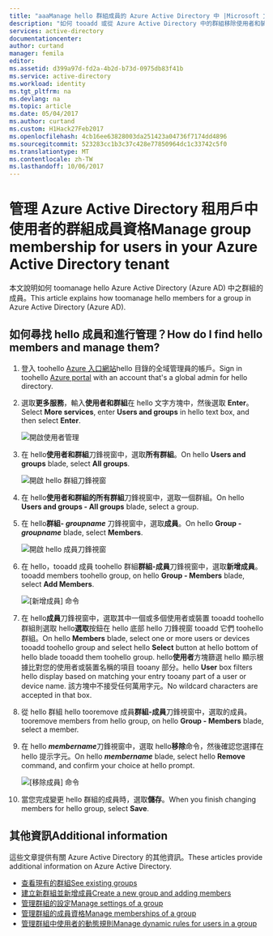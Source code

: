 ```yaml
---
title: "aaaManage hello 群組成員的 Azure Active Directory 中 |Microsoft 文件"
description: "如何 tooadd 或從 Azure Active Directory 中的群組移除使用者和裝置"
services: active-directory
documentationcenter: 
author: curtand
manager: femila
editor: 
ms.assetid: d399a97d-fd2a-4b2d-b73d-0975db83f41b
ms.service: active-directory
ms.workload: identity
ms.tgt_pltfrm: na
ms.devlang: na
ms.topic: article
ms.date: 05/04/2017
ms.author: curtand
ms.custom: H1Hack27Feb2017
ms.openlocfilehash: 4cb16ee63828003da251423a04736f7174dd4896
ms.sourcegitcommit: 523283cc1b3c37c428e77850964dc1c33742c5f0
ms.translationtype: MT
ms.contentlocale: zh-TW
ms.lasthandoff: 10/06/2017
---
```

# <a name="manage-group-membership-for-users-in-your-azure-active-directory-tenant"></a><span data-ttu-id="37a6e-103">管理 Azure Active Directory 租用戶中使用者的群組成員資格</span><span class="sxs-lookup"><span data-stu-id="37a6e-103">Manage group membership for users in your Azure Active Directory tenant</span></span>
<span data-ttu-id="37a6e-104">本文說明如何 toomanage hello Azure Active Directory (Azure AD) 中之群組的成員。</span><span class="sxs-lookup"><span data-stu-id="37a6e-104">This article explains how toomanage hello members for a group in Azure Active Directory (Azure AD).</span></span>

## <a name="how-do-i-find-hello-members-and-manage-them"></a><span data-ttu-id="37a6e-105">如何尋找 hello 成員和進行管理？</span><span class="sxs-lookup"><span data-stu-id="37a6e-105">How do I find hello members and manage them?</span></span>
1. <span data-ttu-id="37a6e-106">登入 toohello [Azure 入口網站](https://portal.azure.com)hello 目錄的全域管理員的帳戶。</span><span class="sxs-lookup"><span data-stu-id="37a6e-106">Sign in toohello [Azure portal](https://portal.azure.com) with an account that's a global admin for hello directory.</span></span>
2. <span data-ttu-id="37a6e-107">選取**更多服務**，輸入**使用者和群組**在 hello 文字方塊中，然後選取  **Enter**。</span><span class="sxs-lookup"><span data-stu-id="37a6e-107">Select **More services**, enter **Users and groups** in hello text box, and then select **Enter**.</span></span>

   ![開啟使用者管理](./media/active-directory-groups-members-azure-portal/search-user-management.png)
3. <span data-ttu-id="37a6e-109">在 hello**使用者和群組**刀鋒視窗中，選取**所有群組**。</span><span class="sxs-lookup"><span data-stu-id="37a6e-109">On hello **Users and groups** blade, select **All groups**.</span></span>

   ![開啟 hello 群組刀鋒視窗](./media/active-directory-groups-members-azure-portal/view-groups-blade.png)
4. <span data-ttu-id="37a6e-111">在 hello**使用者和群組的所有群組**刀鋒視窗中，選取一個群組。</span><span class="sxs-lookup"><span data-stu-id="37a6e-111">On hello **Users and groups - All groups** blade, select a group.</span></span>
5. <span data-ttu-id="37a6e-112">在 hello**群組- *groupname*** 刀鋒視窗中，選取**成員**。</span><span class="sxs-lookup"><span data-stu-id="37a6e-112">On hello **Group - *groupname*** blade, select **Members**.</span></span>

   ![開啟 hello 成員刀鋒視窗](./media/active-directory-groups-members-azure-portal/view-group-members.png)
6. <span data-ttu-id="37a6e-114">在 hello，tooadd 成員 toohello 群組**群組-成員**刀鋒視窗中，選取**新增成員**。</span><span class="sxs-lookup"><span data-stu-id="37a6e-114">tooadd members toohello group, on hello **Group - Members** blade, select **Add Members**.</span></span>

   ![[新增成員] 命令](./media/active-directory-groups-members-azure-portal/add-group-members-command.png)
7. <span data-ttu-id="37a6e-116">在 hello**成員**刀鋒視窗中，選取其中一個或多個使用者或裝置 tooadd toohello 群組則選取 hello**選取**按鈕在 hello 底部 hello 刀鋒視窗 tooadd 它們 toohello 群組。</span><span class="sxs-lookup"><span data-stu-id="37a6e-116">On hello **Members** blade, select one or more users or devices tooadd toohello group and select hello **Select** button at hello bottom of hello blade tooadd them toohello group.</span></span> <span data-ttu-id="37a6e-117">hello**使用者**方塊篩選 hello 顯示根據比對您的使用者或裝置名稱的項目 tooany 部分。</span><span class="sxs-lookup"><span data-stu-id="37a6e-117">hello **User** box filters hello display based on matching your entry tooany part of a user or device name.</span></span> <span data-ttu-id="37a6e-118">該方塊中不接受任何萬用字元。</span><span class="sxs-lookup"><span data-stu-id="37a6e-118">No wildcard characters are accepted in that box.</span></span>
8. <span data-ttu-id="37a6e-119">從 hello 群組 hello tooremove 成員**群組-成員**刀鋒視窗中，選取的成員。</span><span class="sxs-lookup"><span data-stu-id="37a6e-119">tooremove members from hello group, on hello **Group - Members** blade, select a member.</span></span>
9. <span data-ttu-id="37a6e-120">在 hello ***membername***刀鋒視窗中，選取 hello**移除**命令，然後確認您選擇在 hello 提示字元。</span><span class="sxs-lookup"><span data-stu-id="37a6e-120">On hello ***membername*** blade, select hello **Remove** command, and confirm your choice at hello prompt.</span></span>

   ![[移除成員] 命令](./media/active-directory-groups-members-azure-portal/remove-group-members-command.png)
10. <span data-ttu-id="37a6e-122">當您完成變更 hello 群組的成員時，選取**儲存**。</span><span class="sxs-lookup"><span data-stu-id="37a6e-122">When you finish changing members for hello group, select **Save**.</span></span>

## <a name="additional-information"></a><span data-ttu-id="37a6e-123">其他資訊</span><span class="sxs-lookup"><span data-stu-id="37a6e-123">Additional information</span></span>
<span data-ttu-id="37a6e-124">這些文章提供有關 Azure Active Directory 的其他資訊。</span><span class="sxs-lookup"><span data-stu-id="37a6e-124">These articles provide additional information on Azure Active Directory.</span></span>

* [<span data-ttu-id="37a6e-125">查看現有的群組</span><span class="sxs-lookup"><span data-stu-id="37a6e-125">See existing groups</span></span>](active-directory-groups-view-azure-portal.md)
* [<span data-ttu-id="37a6e-126">建立新群組並新增成員</span><span class="sxs-lookup"><span data-stu-id="37a6e-126">Create a new group and adding members</span></span>](active-directory-groups-create-azure-portal.md)
* [<span data-ttu-id="37a6e-127">管理群組的設定</span><span class="sxs-lookup"><span data-stu-id="37a6e-127">Manage settings of a group</span></span>](active-directory-groups-settings-azure-portal.md)
* [<span data-ttu-id="37a6e-128">管理群組的成員資格</span><span class="sxs-lookup"><span data-stu-id="37a6e-128">Manage memberships of a group</span></span>](active-directory-groups-membership-azure-portal.md)
* [<span data-ttu-id="37a6e-129">管理群組中使用者的動態規則</span><span class="sxs-lookup"><span data-stu-id="37a6e-129">Manage dynamic rules for users in a group</span></span>](active-directory-groups-dynamic-membership-azure-portal.md)
